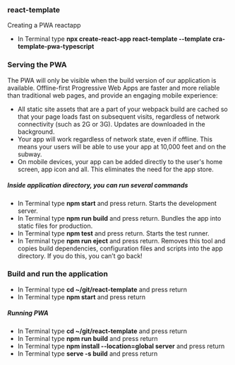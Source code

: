 ### react-template
Creating a PWA reactapp
* In Terminal type **npx create-react-app react-template --template cra-template-pwa-typescript**

### Serving the PWA
The PWA will only be visible  when the build version of our application is available. Offline-first Progressive Web Apps are faster and more reliable than traditional web pages, and provide an engaging mobile experience:

* All static site assets that are a part of your webpack build are cached so that your page loads fast on subsequent visits, regardless of network connectivity (such as 2G or 3G). Updates are downloaded in the background.
* Your app will work regardless of network state, even if offline. This means your users will be able to use your app at 10,000 feet and on the subway.
* On mobile devices, your app can be added directly to the user's home screen, app icon and all. This eliminates the need for the app store.

##### Inside application directory, you can run several commands

* In Terminal type **npm start** and press return. Starts the development server.
* In Terminal type **npm run build** and press return. Bundles the app into static files for production.
* In Terminal type **npm test** and press return. Starts the test runner.
* In Terminal type **npm run eject** and press return. Removes this tool and copies build dependencies, configuration files and scripts into the app directory. If you do this, you can’t go back!

### Build and run the application

* In Terminal type **cd ~/git/react-template** and press return
* In Terminal type **npm start** and press return

##### Running PWA
* In Terminal type **cd ~/git/react-template** and press return
* In Terminal type **npm run build** and press return 
* In Terminal type **npm install --location=global server** and press return
* In Terminal type **serve -s build** and press return
